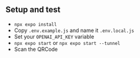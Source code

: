 ## Setup and test

- ``npx expo install``
- Copy ``.env.example.js`` and name it ``.env.local.js``
- Set your ``OPENAI_API_KEY`` variable
- ``npx expo start`` or ``npx expo start --tunnel``
- Scan the QRCode
